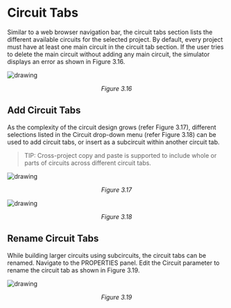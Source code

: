 # Circuit Tabs
Similar to a web browser navigation bar,  the circuit tabs section lists the different available circuits for the selected project. By default, every project must have at least one main circuit in the circuit tab section. If the user tries to delete the main circuit without adding any main circuit, the simulator displays an error as shown in Figure 3.16.

![drawing](../images/img_chapter3/3.16.png)

<div align="center"><em>Figure 3.16</em></div>

## Add Circuit Tabs
As the complexity of the circuit design grows (refer Figure 3.17), different selections listed in the Circuit drop-down menu (refer Figure 3.18) can be used to add circuit tabs, or insert as a subcircuit within another circuit tab.  

>TIP: Cross-project copy and paste is supported to include whole or parts of circuits across different circuit tabs.

![drawing](../images/img_chapter3/3.17.png)

<div align="center"><em>Figure 3.17</em></div>


![drawing](../images/img_chapter3/3.18.png)

<div align="center"><em>Figure 3.18</em></div>

## Rename Circuit Tabs

While building larger circuits using subcircuits,  the circuit tabs can be renamed. Navigate to the PROPERTIES panel. Edit the Circuit parameter to rename the circuit tab as shown in Figure 3.19.

![drawing](../images/img_chapter3/3.19.png)

<div align="center"><em>Figure 3.19</em></div>
